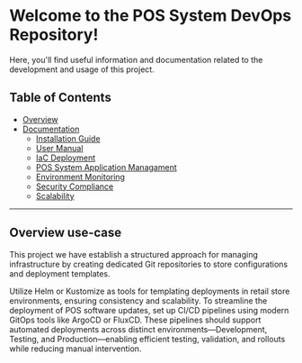 # Welcome to the **POS System DevOps** Repository!  
Here, you'll find useful information and documentation related to the development and usage of this project.

## Table of Contents

- [Overview](#overview)
- [Documentation](#documentation)  
  - [Installation Guide](docs/installation-guide.md)  
  - [User Manual](docs/user-manual.md)
  - [IaC Deployment](docs/iac.md)
  - [POS System Application Managament](docs/pos-mgmt.md)
  - [Environment Monitoring](docs/monitoring.md)
  - [Security Compliance](docs/security.md)
  - [Scalability](docs/scalability.md)  

---

## Overview use-case
This project we have establish a structured approach for managing infrastructure by creating dedicated Git repositories to store configurations and deployment templates. 




Utilize Helm or Kustomize as tools for templating deployments in retail store environments, ensuring consistency and scalability. To streamline the deployment of POS software updates, set up CI/CD pipelines using modern GitOps tools like ArgoCD or FluxCD. These pipelines should support automated deployments across distinct environments—Development, Testing, and Production—enabling efficient testing, validation, and rollouts while reducing manual intervention.

